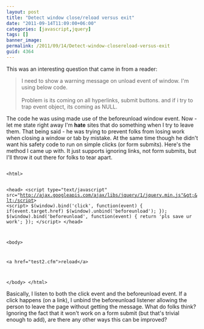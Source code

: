 ```yaml
---
layout: post
title: "Detect window close/reload versus exit"
date: "2011-09-14T11:09:00+06:00"
categories: [javascript,jquery]
tags: []
banner_image: 
permalink: /2011/09/14/Detect-window-closereload-versus-exit
guid: 4364
---
```


This was an interesting question that came in from a reader:

<p/>

<blockquote>
I need to show a warning message on unload event of window.  I'm using below code.
<br/><br/>
Problem is its coming on all hyperlinks, submit buttons.
and if i try to trap event object, its coming as NULL.
</blockquote>

<p/>
<!--more-->
The code he was using made use of the beforeunload window event. Now - let me state right away I'm <b>hate</b> sites that do something when I try to leave them. That being said - he was trying to prevent folks from losing work when closing a window or tab by mistake. At the same time though he didn't want his safety code to run on simple clicks (or form submits). Here's the method I came up with. It just supports ignoring links, not form submits, but I'll throw it out there for folks to tear apart.

<p/>

<code>
&lt;html&gt;

&lt;head&gt;
&lt;script type="text/javascript"
src="http://ajax.googleapis.com/ajax/libs/jquery/1/jquery.min.js"&gt;&lt;/script&gt;
&lt;script&gt;
$(window).bind('click', function(event) {
       if(event.target.href) $(window).unbind('beforeunload');
});
$(window).bind('beforeunload', function(event) {
       return 'pls save ur work';
});
&lt;/script&gt;
&lt;/head&gt;

&lt;body&gt;

&lt;a href="test2.cfm"&gt;reload&lt;/a&gt;

&lt;/body&gt;
&lt;/html&gt;
</code>

<p>

Basically, I listen to both the click event and the beforeunload event. If a click happens (on a link), I unbind the beforeunload listener allowing the person to leave the page without getting the message. What do folks think? Ignoring the fact that it won't work on a form submit (but that's trivial enough to add), are there any other ways this can be improved?